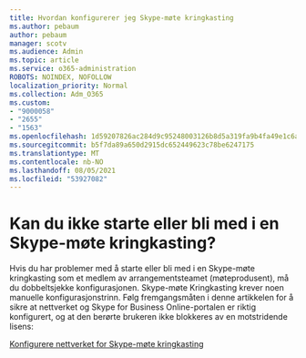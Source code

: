 ```yaml
---
title: Hvordan konfigurerer jeg Skype-møte kringkasting
ms.author: pebaum
author: pebaum
manager: scotv
ms.audience: Admin
ms.topic: article
ms.service: o365-administration
ROBOTS: NOINDEX, NOFOLLOW
localization_priority: Normal
ms.collection: Adm_O365
ms.custom:
- "9000058"
- "2655"
- "1563"
ms.openlocfilehash: 1d59207826ac284d9c95248003126b8d5a319fa9b4fa49e1c6a451558989b8cc
ms.sourcegitcommit: b5f7da89a650d2915dc652449623c78be6247175
ms.translationtype: MT
ms.contentlocale: nb-NO
ms.lasthandoff: 08/05/2021
ms.locfileid: "53927082"
---
```

# <a name="cant-start-or-join-a-skype-meeting-broadcast"></a>Kan du ikke starte eller bli med i en Skype-møte kringkasting?

Hvis du har problemer med å starte eller bli med i en Skype-møte kringkasting som et medlem av arrangementsteamet (møteprodusent), må du dobbeltsjekke konfigurasjonen. Skype-møte Kringkasting krever noen manuelle konfigurasjonstrinn. Følg fremgangsmåten i denne artikkelen for å sikre at nettverket og Skype for Business Online-portalen er riktig konfigurert, og at den berørte brukeren ikke blokkeres av en motstridende lisens:

[Konfigurere nettverket for Skype-møte kringkasting](https://docs.microsoft.com/SkypeForBusiness/set-up-your-network-for-skype-meeting-broadcast/set-up-your-network-for-skype-meeting-broadcast)